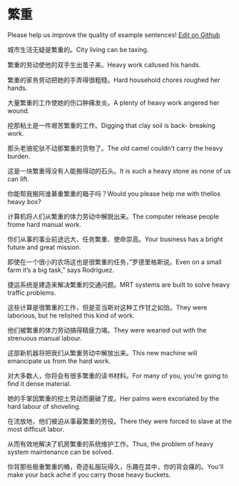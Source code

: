 # 繁重

Please help us improve the quality of example sentences! [Edit on Github](https://github.com/jiyushe/jiyu-example-sentence-source/blob/main/chinese/fanzhong.md)

<p><span class="chinese">城市生活无疑是繁重的。</span><span class="english">City living can be taxing.</span></p>

<p><span class="chinese">繁重的劳动使他的双手生出茧子来。</span><span class="english">Heavy work callused his hands.</span></p>

<p><span class="chinese">繁重的家务劳动把她的手弄得很粗糙。</span><span class="english">Hard household chores roughed her hands.</span></p>

<p><span class="chinese">大量繁重的工作使她的伤口肿痛发炎。</span><span class="english">A plenty of heavy work angered her wound.</span></p>

<p><span class="chinese">挖那粘土是一件艰苦繁重的工作。</span><span class="english">Digging that clay soil is back- breaking work.</span></p>

<p><span class="chinese">那头老骆驼驮不动那繁重的货物了。</span><span class="english">The old camel couldn't carry the heavy burden.</span></p>

<p><span class="chinese">这是一块繁重得没有人能搬得动的石头。</span><span class="english">It is such a heavy stone as none of us can lift.</span></p>

<p><span class="chinese">你能帮我搬阿谁綦重繁重的箱子吗？</span><span class="english">Would you please help me with thellos heavy box?</span></p>

<p><span class="chinese">计算机将人们从繁重的体力劳动中解脱出来。</span><span class="english">The computer release people frome hard manual work.</span></p>

<p><span class="chinese">你们从事的事业前途远大、任务繁重、使命崇高。</span><span class="english">Your business has a bright future and great mission.</span></p>

<p><span class="chinese">即使在一个很小的农场这也是很繁重的任务，”罗德里格斯说。</span><span class="english">Even on a small farm it’s a big task,” says Rodriguez.</span></p>

<p><span class="chinese">捷运系统是建造来解决繁重的交通问题。</span><span class="english">MRT systems are built to solve heavy traffic problems.</span></p>

<p><span class="chinese">这些计算是很繁重的工作，但是亚当斯对这种工作甘之如饴。</span><span class="english">They were laborious, but he relished this kind of work.</span></p>

<p><span class="chinese">他们被繁重的体力劳动搞得精疲力竭。</span><span class="english">They were wearied out with the strenuous manual labour.</span></p>

<p><span class="chinese">这部新机器将把我们从繁重劳动中解放出来。</span><span class="english">This new machine will emancipate us from the hard work.</span></p>

<p><span class="chinese">对大多数人，你将会有很多繁重的读书材料。</span><span class="english">For many of you, you're going to find it dense material.</span></p>

<p><span class="chinese">她的手掌因繁重的挖土劳动而磨破了皮。</span><span class="english">Her palms were excoriated by the hard labour of shoveling.</span></p>

<p><span class="chinese">在流放地，他们被迫从事最繁重的劳役。</span><span class="english">There they were forced to slave at the most difficult labor.</span></p>

<p><span class="chinese">从而有效地解决了机房繁重的系统维护工作。</span><span class="english">Thus, the problem of heavy system maintenance can be solved.</span></p>

<p><span class="chinese">你背那些极重繁重的桶，奇迹私服玩得久，乐趣在其中，你的背会痛的。</span><span class="english">You'll make your back ache if you carry those heavy buckets.</span></p>

